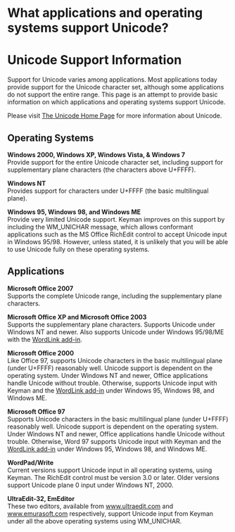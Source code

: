 # What applications and operating systems support Unicode?

<h1>Unicode Support Information</h1>

<p>Support for Unicode varies among applications.  Most applications today provide support for the Unicode character set, although some applications do not support the entire range. This page is an attempt to provide basic information on which applications and operating systems support Unicode.</p>

<p>Please visit <a href="http://www.unicode.org/">The Unicode Home Page</a> for more information about Unicode.</p>

<h2>Operating Systems</h2>

<p><b>Windows 2000, Windows XP, Windows Vista, & Windows 7</b>
<br>Provide support for the entire Unicode character set, including support for supplementary plane characters (the characters above U+FFFF).
</p>

<p><b>Windows NT</b>
<br>Provides support for characters under U+FFFF (the basic multilingual plane).</p>

<p><b>Windows 95, Windows 98, and Windows ME</b>
<br>Provide very limited Unicode support. Keyman improves on this support by including the WM_UNICHAR message, which allows conformant applications such as the MS Office RichEdit control to accept Unicode input in Windows 95/98.  However, unless stated, it is unlikely that you will be able to use Unicode fully on these operating systems.</p>

<h2>Applications</h2>

<p><b>Microsoft Office 2007</b>
<br>Supports the complete Unicode range, including the supplementary plane characters.</p>

<p><b>Microsoft Office XP and Microsoft Office 2003</b>
<br>Supports the supplementary plane characters. Supports Unicode under Windows NT and newer. Also supports Unicode under Windows 95/98/ME with the <a href="/keyman/downloads/">WordLink add-in</a>.</p>

<p><b>Microsoft Office 2000</b>
<br>Like Office 97, supports Unicode characters in the basic multilingual plane (under U+FFFF) reasonably well. Unicode support is dependent on the operating system. Under Windows NT and newer, Office applications handle Unicode without trouble. Otherwise, supports Unicode input with Keyman and the <a href="/keyman/downloads/">WordLink add-in</a> under Windows 95, Windows 98, and Windows ME.</p>

<p><b>Microsoft Office 97</b>
<br>Supports Unicode characters in the basic multilingual plane (under U+FFFF) reasonably well. Unicode support is dependent on the operating system. Under Windows NT and newer, Office applications handle Unicode without trouble. Otherwise, Word 97 supports Unicode input with Keyman and the <a href="/keyman/downloads/">WordLink add-in</a> under Windows 95, Windows 98, and Windows ME.</p>

<p><b>WordPad/Write</b>
<br>Current versions support Unicode input in all operating systems, using Keyman.  The RichEdit control must be version 3.0 or later. Older versions support Unicode plane 0 input under Windows NT, 2000.</p>

<p><b>UltraEdit-32, EmEditor</b>
<br>These two editors, available from <a href="http://www.ultraedit.com/">www.ultraedit.com</a> and
<a href="http://www.emurasoft.com/">www.emurasoft.com</a> respectively, support Unicode input from Keyman under all the above operating systems using WM_UNICHAR.</p>
